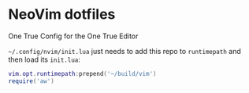 # NeoVim dotfiles
One True Config for the One True Editor

`~/.config/nvim/init.lua` just needs to add this repo to `runtimepath`
and then load its `init.lua`:

```lua
vim.opt.runtimepath:prepend('~/build/vim')
require('aw')
```
